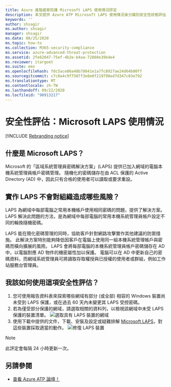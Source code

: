 ```yaml
---
title: Azure 進階威脅防護 Microsoft LAPS 使用情況評定
description: 本文提供 Azure ATP Microsoft LAPS 使用情況身分識別安全性狀態評估報告的概觀。
keywords: ''
author: shsagir
ms.author: shsagir
manager: shsagir
ms.date: 08/25/2020
ms.topic: how-to
ms.collection: M365-security-compliance
ms.service: azure-advanced-threat-protection
ms.assetid: 2fe62047-75ef-4b2e-b4aa-72860e39b4e4
ms.reviewer: itargoet
ms.suite: ems
ms.openlocfilehash: fdc5ace86a48b78041e1a7fc8927ae24d64b00ff
ms.sourcegitcommit: c7c0a4c9f7507f3e8e0f219798ed7d347c03e792
ms.translationtype: MT
ms.contentlocale: zh-TW
ms.lasthandoff: 09/22/2020
ms.locfileid: "90913217"
---
```

# <a name="security-assessment-microsoft-laps-usage"></a>安全性評估：Microsoft LAPS 使用情況

[!INCLUDE [Rebranding notice](includes/rebranding.md)]

## <a name="what-is-microsoft-laps"></a>什麼是 Microsoft LAPS？

Microsoft 的「區域系統管理員密碼解決方案」(LAPS) 提供已加入網域的電腦本機系統管理員帳戶密碼管理。 隨機化的密碼儲存在由 ACL 保護的 Active Directory (AD) 中，因此只有合格的使用者可以讀取或要求重設。

## <a name="what-risk-does-not-implementing-laps-pose-to-an-organization"></a>實作 LAPS 不會對組織造成哪些風險？

LAPS 為網域中每部電腦之常用本機帳戶使用相同密碼的問題，提供了解決方案。 LAPS 解決此問題的方法，是為網域中每部電腦的常用本機系統管理員帳戶設定不同的輪換隨機密碼。

LAPS 能在簡化密碼管理的同時，協助客戶針對網路攻擊實作其他建議的防禦措施。 此解決方案特別能夠降低因客戶在電腦上使用同一組本機系統管理帳戶與密碼而橫向擴展的風險。 LAPS 會將每部電腦的本機系統管理員帳戶密碼儲存在 AD 中，以電腦對應 AD 物件的機密屬性加以保護。 電腦可以在 AD 中更新自己的密碼資料，而網域系統管理員可將讀取存取權授與已授權的使用者或群組，例如工作站服務台管理員。

## <a name="how-do-i-use-this-security-assessment"></a>我該如何使用這項安全性評估？

1. 您可使用報告資料表來探索哪些網域有部分 (或全部) 相容的 Windows 裝置尚未受到 LAPS 保護，或在過去 60 天內未變更其 LAPS 受控密碼。
1. 若為僅受部分保護的網域，請選取相關的資料列，以檢視該網域中未受 LAPS 保護的裝置清單。
    ![選取具有 LAPS 裝置的網域](media/atp-cas-isp-laps-1.png)
1. 使用下載中提供的文件，下載、安裝及設定或疑難排解 [Microsoft LAPS](https://go.microsoft.com/fwlink/?linkid=2104282)，對這些裝置採取適當的動作。
    ![修復 LAPS 裝置](media/atp-cas-isp-laps-2.png)

> [!NOTE]
> 此評定會每隔 24 小時更新一次。

## <a name="see-also"></a>另請參閱

- [查看 Azure ATP 論壇！](https://aka.ms/azureatpcommunity)
